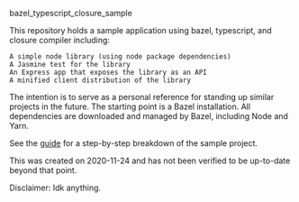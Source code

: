 bazel_typescript_closure_sample

This repository holds a sample application using bazel, typescript, and closure compiler including:

    A simple node library (using node package dependencies)
    A Jasmine test for the library
    An Express app that exposes the library as an API
    A minified client distribution of the library

The intention is to serve as a personal reference for standing up similar projects in the future. The starting point is a Bazel installation. All dependencies are downloaded and managed by Bazel, including Node and Yarn.

See the [guide](GUIDE.md) for a step-by-step breakdown of the sample project.

This was created on 2020-11-24 and has not been verified to be up-to-date beyond that point.

Disclaimer: Idk anything.
